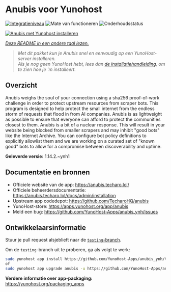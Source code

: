 <!--
NB: Deze README is automatisch gegenereerd door <https://github.com/YunoHost/apps/tree/master/tools/readme_generator>
Hij mag NIET handmatig aangepast worden.
-->

# Anubis voor Yunohost

[![Integratieniveau](https://apps.yunohost.org/badge/integration/anubis)](https://ci-apps.yunohost.org/ci/apps/anubis/)
![Mate van functioneren](https://apps.yunohost.org/badge/state/anubis)
![Onderhoudsstatus](https://apps.yunohost.org/badge/maintained/anubis)

[![Anubis met Yunohost installeren](https://install-app.yunohost.org/install-with-yunohost.svg)](https://install-app.yunohost.org/?app=anubis)

*[Deze README in een andere taal lezen.](./ALL_README.md)*

> *Met dit pakket kun je Anubis snel en eenvoudig op een YunoHost-server installeren.*  
> *Als je nog geen YunoHost hebt, lees dan [de installatiehandleiding](https://yunohost.org/install), om te zien hoe je 'm installeert.*

## Overzicht

Anubis weighs the soul of your connection using a sha256 proof-of-work challenge in order to protect upstream resources from scraper bots.
This program is designed to help protect the small internet from the endless storm of requests that flood in from AI companies. Anubis is as lightweight as possible to ensure that everyone can afford to protect the communities closest to them.
Anubis is a bit of a nuclear response. This will result in your website being blocked from smaller scrapers and may inhibit "good bots" like the Internet Archive. You can configure bot policy definitions to explicitly allowlist them and we are working on a curated set of "known good" bots to allow for a compromise between discoverability and uptime.


**Geleverde versie:** 1.14.2.~ynh1
## Documentatie en bronnen

- Officiele website van de app: <https://anubis.techaro.lol/>
- Officiele beheerdersdocumentatie: <https://anubis.techaro.lol/docs/admin/installation>
- Upstream app codedepot: <https://github.com/TecharoHQ/anubis>
- YunoHost-store: <https://apps.yunohost.org/app/anubis>
- Meld een bug: <https://github.com/YunoHost-Apps/anubis_ynh/issues>

## Ontwikkelaarsinformatie

Stuur je pull request alsjeblieft naar de [`testing`-branch](https://github.com/YunoHost-Apps/anubis_ynh/tree/testing).

Om de `testing`-branch uit te proberen, ga als volgt te werk:

```bash
sudo yunohost app install https://github.com/YunoHost-Apps/anubis_ynh/tree/testing --debug
of
sudo yunohost app upgrade anubis -u https://github.com/YunoHost-Apps/anubis_ynh/tree/testing --debug
```

**Verdere informatie over app-packaging:** <https://yunohost.org/packaging_apps>

